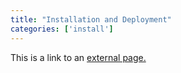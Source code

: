 ```yaml
---
title: "Installation and Deployment"
categories: ['install']
---
```

This is a link to an [external page.](http://www.example.com)
